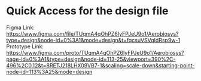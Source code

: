 # Quick Access for the design file
Figma Link: https://www.figma.com/file/TUqmA4qOhPZ6IyFPJeU9o1/Aerobiosys?type=design&node-id=0%3A1&mode=design&t=fqcsuVSVqIdRsp9w-1
Prototype Link: https://www.figma.com/proto/TUqmA4qOhPZ6IyFPJeU9o1/Aerobiosys?page-id=0%3A1&type=design&node-id=113-25&viewport=390%2C-496%2C0.12&t=8RETJ218LHX09VB7-1&scaling=scale-down&starting-point-node-id=113%3A25&mode=design
